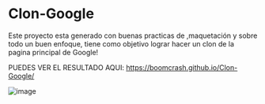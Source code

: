 # Clon-Google
Este proyecto esta generado con buenas practicas de ,maquetación y sobre todo un buen enfoque, tiene como objetivo lograr hacer un clon de la pagina principal de Google!

PUEDES VER EL RESULTADO AQUI: https://boomcrash.github.io/Clon-Google/

![image](https://user-images.githubusercontent.com/64045193/182504767-46b78b7f-575b-4106-97ac-748a177d0336.png)
